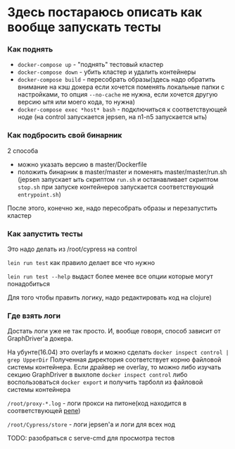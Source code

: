 # Здесь постараюсь описать как вообще запускать тесты
### Как поднять
- `docker-compose up` - "поднять" тестовый кластер
- `docker-compose down` - убить кластер и удалить контейнеры
- `docker-compose build` - пересобрать образы(здесь надо обратить внимание на кэш докера если хочется поменять локальные папки с настройками, то опция `--no-cache` не нужна, если хочется другую версию ытя или моего кода, то нужна)
- `docker-compose exec *host* bash` - подключиться к соответствующей ноде (на control запускается jepsen, на n1-n5 запускается ыть)

### Как подбросить свой бинарник
2 способа

- можно указать версию в master/Dockerfile
- положить бинарник в master/master и поменять master/master/run.sh (jepsen запускает ыть скриптом `run.sh` и останавливает скриптом `stop.sh` при запуске контейнеров запускается соответствующий `entrypoint.sh`)

После этого, конечно же, надо пересобрать образы и перезапустить кластер


### Как запустить тесты
Это надо делать из /root/cypress на control

`lein run test` как правило делает все что нужно

`lein run test --help` выдаст более менее все опции которые могут понадобиться

Для того чтобы править логику, надо редактировать код на clojure)

### Где взять логи

Достать логи уже не так просто. И, вообще говоря, способ зависит от GraphDriver'а докера.

На убунте(16.04) это overlayfs и можно сделать `docker inspect control | grep UpperDir`
Полученная директория соответствует корню файловой системы контейнера.
Если драйвер не overlay, то можно либо изучать секцию GraphDriver в выхлопе `docker inspect control`
либо воспользоваться `docker export` и получить тарболл из файловой системы контейнера

`/root/proxy-*.log` - логи прокси на питоне(код находится в соответствующей [репе](https://github.yandex-team.ru/ssmike/yt-proxy))

`/root/Cypress/store` - логи jepsen'a и логи для всех нод

TODO: разобраться с serve-cmd для просмотра тестов

